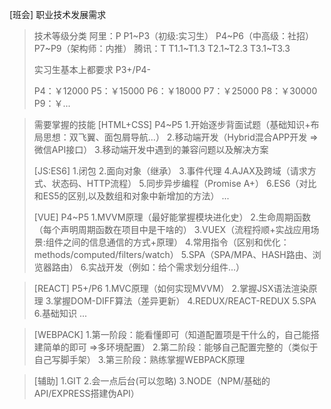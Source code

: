 [班会] 职业技术发展需求
> 技术等级分类
> 阿里：P  P1~P3（初级:实习生）  P4~P6（中高级：社招）  P7~P9（架构师：内推）
> 腾讯：T  T1.1~T1.3           T2.1~T2.3           T3.1~T3.3
>
> 实习生基本上都要求 P3+/P4-
>
> P4：￥12000
> P5：￥15000
> P6：￥18000
> P7：￥25000
> P8：￥30000
> P9：￥...


> 需要掌握的技能
> [HTML+CSS] P4~P5
>  1.开始逐步背面试题（基础知识+布局思想：双飞翼、面包屑导航...）
>  2.移动端开发（Hybrid混合APP开发 =>微信API接口）
>  3.移动端开发中遇到的兼容问题以及解决方案
>
> [JS:ES6]
>  1.闭包
>  2.面向对象（继承）
>  3.事件代理
>  4.AJAX及跨域（请求方式、状态码、HTTP流程）
>  5.同步异步编程（Promise A+）
>  6.ES6（对比和ES5的区别,以及数组和对象中新增加的方法）
>  ...
>
> [VUE] P4~P5
>  1.MVVM原理（最好能掌握模块进化史）
>  2.生命周期函数（每个声明周期函数在项目中是干啥的）
>  3.VUEX（流程捋顺+实战应用场景:组件之间的信息通信的方式+原理）
>  4.常用指令（区别和优化：methods/computed/filters/watch）
>  5.SPA（SPA/MPA、HASH路由、浏览器路由）
>  6.实战开发（例如：给个需求划分组件...）

> [REACT] P5+/P6
>  1.MVC原理（如何实现MVVM）
>  2.掌握JSX语法渲染原理
>  3.掌握DOM-DIFF算法（差异更新）
>  4.REDUX/REACT-REDUX
>  5.SPA
>  6.基础知识
>  ...

> [WEBPACK]
>  1.第一阶段：能看懂即可（知道配置项是干什么的，自己能搭建简单的即可 =>多环境配置）
>  2.第二阶段：能够自己配置完整的（类似于自己写脚手架）
>  3.第三阶段：熟练掌握WEBPACK原理

> [辅助]
>  1.GIT
>  2.会一点后台(可以忽略)
>  3.NODE（NPM/基础的API/EXPRESS搭建伪API）


